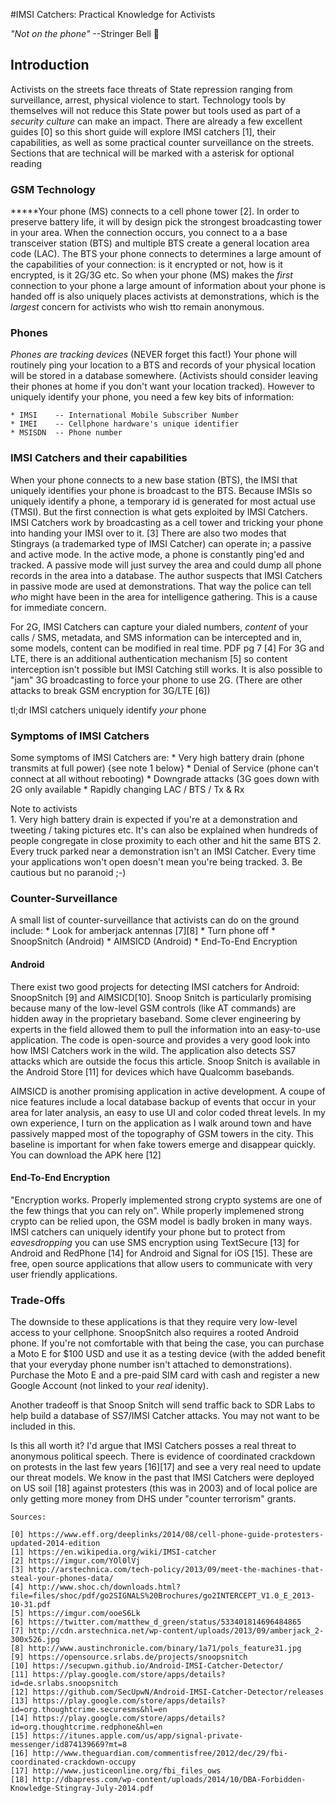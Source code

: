 
#IMSI Catchers: Practical Knowledge for Activists 


_"Not on the phone"_   --Stringer Bell 
:no_mobile_phones:

## Introduction

Activists on the streets face threats of State repression ranging from surveillance, arrest, physical violence to start. Technology tools by themselves will not reduce this State power but tools used as part of a _security culture_ can make an impact.  There are already a few excellent guides [0] so this short guide will explore IMSI catchers [1], their capabilities, as well as some practical counter surveillance on the streets. Sections that are technical will be marked with a asterisk for optional reading

### GSM Technology

*****Your phone (MS) connects to a cell phone tower [2]. In order to preserve battery life, it will by design pick the strongest broadcasting tower in your area. When the connection occurs, you connect to a a base transceiver station (BTS) and multiple BTS create a general location area code (LAC).  The BTS your phone connects to determines a large amount of the capabilities of your connection: is it encrypted or not, how is it encrypted, is it 2G/3G etc. So when your phone (MS) makes the _first_ connection to your phone a large amount of information about your phone is handed off 
is also uniquely places activists at demonstrations, which is the _largest_ concern for activists who wish tto remain anonymous.

### Phones

_Phones_ _are_ _tracking_ _devices_ (NEVER forget this fact!) Your phone will routinely ping your location to a BTS and records of your physical location will be stored in a database somewhere. (Activists should consider leaving their phones at home if you don't want your location tracked). However to uniquely identify your phone, you need a few key bits of information:
	
	* IMSI    -- International Mobile Subscriber Number
	* IMEI    -- Cellphone hardware's unique identifier
	* MSISDN  -- Phone number 

### IMSI Catchers and their capabilities

When your phone connects to a new base station (BTS), the IMSI that uniquely identifies your phone is broadcast to the BTS. Because IMSIs so uniquely identify a phone, a temporary id is generated for most actual use (TMSI).  But the first connection is what gets exploited by IMSI Catchers. IMSI Catchers work by broadcasting as a cell tower and tricking your phone into handing your IMSI over to it. [3] There are also two modes that Stingrays (a trademarked type of IMSI Catcher) can operate in; a passive and active mode. In the active mode, a phone is constantly ping'ed and tracked. A passive mode will just survey the area and could dump all phone records in the area into a database. The author suspects that IMSI Catchers in passive mode are used at demonstrations. That way the police can tell *who* might have been in the area for intelligence gathering. This is a cause for immediate concern. 

For 2G, IMSI Catchers can capture your dialed numbers, _content_ of your calls / SMS, metadata, and SMS information can be intercepted and in, some models, content can be modified in real time. PDF pg 7 [4] For 3G and LTE, there is an additional authentication mechanism [5] so content interception isn't possible but IMSI Catching still works. It is also possible to "jam" 3G broadcasting to force your phone to use 2G. (There are other attacks to break GSM encryption for 3G/LTE [6])

tl;dr IMSI catchers uniquely identify *your* phone 

### Symptoms of IMSI Catchers

Some symptoms of IMSI Catchers are: 
	* Very high battery drain (phone transmits at full power) {see note 1 below}
	* Denial of Service (phone can't connect at all without rebooting)
	* Downgrade attacks (3G goes down with 2G only available
	* Rapidly changing LAC / BTS / Tx & Rx

Note to activists	
	1. Very high battery drain is expected if you're at a demonstration and tweeting / taking pictures etc. It's can also be explained when hundreds of people congregate in close proximity to each other and hit the same BTS
	2. Every truck parked near a demonstration isn't an IMSI Catcher. Every time your applications won't open doesn't mean you're being tracked.
	3. Be cautious but no paranoid ;-)

### Counter-Surveillance

A small list of counter-surveillance that activists can do on the ground include: 
	* Look for amberjack antennas [7][8] 
	* Turn phone off
	* SnoopSnitch (Android)
	* AIMSICD (Android)
	* End-To-End Encryption

#### Android 

There exist two good projects for detecting IMSI catchers for Android: SnoopSnitch [9] and AIMSICD[10]. Snoop Snitch is particularly promising because many of the low-level GSM controls (like AT commands) are hidden away in the proprietary baseband. Some clever engineering by experts in the field allowed them to pull the information into an easy-to-use application.  The code is open-source and provides a very good look into how IMSI Catchers work in the wild. The application also detects SS7 attacks which are outside the focus this article. Snoop Snitch is available in the Android Store [11] for devices which have Qualcomm basebands.

AIMSICD is another promising application in active development. A coupe of nice features include a local database backup of events that occur in your area for later analysis, an easy to use UI and color coded threat levels. In my own experience, I turn on the application as I walk around town and have passively mapped most of the topography of GSM towers in the city. This baseline is important for when fake towers emerge and disappear quickly. You can download the APK here [12]

#### End-To-End Encryption

"Encryption works. Properly implemented strong crypto systems are one of the few things that you can rely on". While properly implemened strong crypto can be relied upon, the GSM model is badly broken in many ways. IMSI catchers can uniquely identify your phone but to protect from _eavesdropping_ you can use SMS encryption using TextSecure [13] for Android and RedPhone [14] for Android and Signal for iOS [15]. These are free, open source applications that allow users to communicate with very user friendly applications. 

### Trade-Offs

The downside to these applications is that they require very low-level access to your cellphone. SnoopSnitch also requires a rooted Android phone.  If you're not comfortable with that being the case, you can purchase a Moto E for $100 USD and use it as a testing device (with the added benefit that your everyday phone number isn't attached to demonstrations). Purchase the Moto E and a pre-paid SIM card with cash and register a new Google Account (not linked to your *real* idenity).

Another tradeoff is that Snoop Snitch will send traffic back to SDR Labs to help build a database of SS7/IMSI Catcher attacks. You may not want to be included in this.  

Is this all worth it? I'd argue that IMSI Catchers posses a real threat to anonymous political speech. There is evidence of coordinated crackdown on protests in the last few years [16][17] and see a very real need to update our threat models. We know in the past that IMSI Catchers were deployed on US soil [18] against protesters (this was in 2003) and of local police are only getting more money from DHS under "counter terrorism" grants.

```
Sources:

[0] https://www.eff.org/deeplinks/2014/08/cell-phone-guide-protesters-updated-2014-edition
[1] https://en.wikipedia.org/wiki/IMSI-catcher
[2] https://imgur.com/YOl0lVj
[3] http://arstechnica.com/tech-policy/2013/09/meet-the-machines-that-steal-your-phones-data/	
[4] http://www.shoc.ch/downloads.html?file=files/shoc/pdf/go2SIGNALS%20Brochures/go2INTERCEPT_V1.0_E_2013-10-31.pdf 
[5] https://imgur.com/ooeS6Lk
[6] https://twitter.com/matthew_d_green/status/533401814696484865
[7] http://cdn.arstechnica.net/wp-content/uploads/2013/09/amberjack_2-300x526.jpg
[8] http://www.austinchronicle.com/binary/1a71/pols_feature31.jpg
[9] https://opensource.srlabs.de/projects/snoopsnitch
[10] https://secupwn.github.io/Android-IMSI-Catcher-Detector/
[11] https://play.google.com/store/apps/details?id=de.srlabs.snoopsnitch
[12] https://github.com/SecUpwN/Android-IMSI-Catcher-Detector/releases
[13] https://play.google.com/store/apps/details?id=org.thoughtcrime.securesms&hl=en
[14] https://play.google.com/store/apps/details?id=org.thoughtcrime.redphone&hl=en
[15] https://itunes.apple.com/us/app/signal-private-messenger/id874139669?mt=8
[16] http://www.theguardian.com/commentisfree/2012/dec/29/fbi-coordinated-crackdown-occupy
[17] http://www.justiceonline.org/fbi_files_ows
[18] http://dbapress.com/wp-content/uploads/2014/10/DBA-Forbidden-Knowledge-Stingray-July-2014.pdf
```
